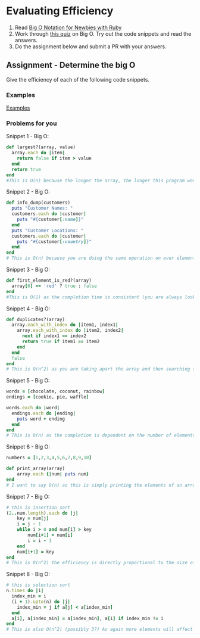 # Evaluating Efficiency

1. Read [Big O Notation for Newbies with Ruby](http://www.datakicks.com/2016/06/04/big-o-notation.html)
2. Work through [this quiz](http://www.codequizzes.com/computer-science/beginner/big-o-algorithms) on Big O. Try out the code snippets and read the answers.
3. Do the assignment below and submit a PR with your answers.


## Assignment - Determine the big O
Give the efficiency of each of the following code snippets.

### Examples
[Examples](examples.md)

### Problems for you

Snippet 1 - Big O:
```ruby
def largest?(array, value)
  array.each do |item|
    return false if item > value
  end
  return true
end
#This is O(n) because the longer the array, the longer this program would take
```

Snippet 2 - Big O:
```ruby
def info_dump(customers)
  puts "Customer Names: "
  customers.each do |customer|
    puts "#{customer[:name]}"
  end
  puts "Customer Locations: "
  customers.each do |customer|
    puts "#{customer[:country]}"
  end
end
# This is O(n) because you are doing the same operation on ever element
```

Snippet 3 - Big O:
```ruby
def first_element_is_red?(array)
  array[0] == 'red' ? true : false
end
#This is O(1) as the completion time is consistent (you are always looking at the first element)
```

Snippet 4 - Big O:
```ruby
def duplicates?(array)
  array.each_with_index do |item1, index1|
    array.each_with_index do |item2, index2|
      next if index1 == index2
      return true if item1 == item2
    end
  end
  false
end
# This is O(n^2) as you are taking apart the array and then searching the values and comparing them
```

Snippet 5 - Big O:
```ruby
words = [chocolate, coconut, rainbow]
endings = [cookie, pie, waffle]

words.each do |word|
  endings.each do |ending|
    puts word + ending
  end
end
# This is O(n) as the completion is dependent on the number of elements in an array
```

Snippet 6 - Big O:
```ruby
numbers = [1,2,3,4,5,6,7,8,9,10]

def print_array(array)
    array.each {|num| puts num}
end
# I want to say O(n) as this is simply printing the elements of an array
```

Snippet 7 - Big O:
```ruby
# this is insertion sort
(2..num.length).each do |j|
    key = num[j]
    i = j - 1
    while i > 0 and num[i] > key
        num[i+1] = num[i]
        i = i - 1
    end
    num[i+1] = key
end
# This is O(n^2) the efficiency is directly proportional to the size of the data
```

Snippet 8 - Big O:
```ruby
# this is selection sort
n.times do |i|
  index_min = i
  (i + 1).upto(n) do |j|
    index_min = j if a[j] < a[index_min]
  end
  a[i], a[index_min] = a[index_min], a[i] if index_min != i
end
# This is also O(n^2) (possibly 3?) As again more elements will affect the  time of this program
```
